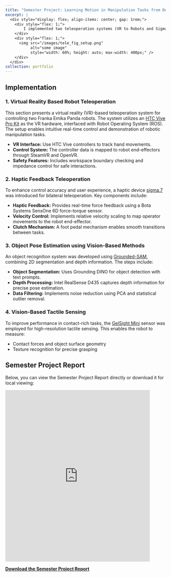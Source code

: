 ```yaml
---
title: "Semester Project: Learning Motion in Manipulation Tasks from Demonstration"
excerpt: |
  <div style="display: flex; align-items: center; gap: 1rem;">
    <div style="flex: 1;">
        I implemented two teleoperation systems (VR to Robots and Sigma.7 to Robots) and introduced a object recognition system, which combines 2D segmentation with depth information for accurate object position estimation. Additionally, vision-based tactile sensors are employed to enhance the robot’s capabilities in contact-rich tasks.
    </div>
    <div style="flex: 1;">
      <img src="/images/tele_fig_setup.png" 
           alt="some image" 
           style="width: 60%; height: auto; max-width: 400px;" />
    </div>
  </div>
collection: portfolio
---
```


## Implementation

### 1. Virtual Reality Based Robot Teleoperation
This section presents a virtual reality (VR)-based teleoperation system for controlling two Franka Emika Panda robots. The system utilizes an [HTC Vive Pro Kit](https://www.vive.com/us/) as the VR hardware, interfaced with Robot Operating System (ROS). The setup enables intuitive real-time control and demonstration of robotic manipulation tasks.

- **VR Interface:** Use HTC Vive controllers to track hand movements.
- **Control System:** The controller data is mapped to robot end-effectors through SteamVR and OpenVR.
- **Safety Features:** Includes workspace boundary checking and impedance control for safe interactions.

### 2. Haptic Feedback Teleoperation
To enhance control accuracy and user experience, a haptic device [sigma.7](https://www.forcedimension.com/products/sigma) was introduced for bilateral teleoperation. Key components include:

- **Haptic Feedback:** Provides real-time force feedback using a Bota Systems SensOne 6D force-torque sensor.
- **Velocity Control:** Implements relative velocity scaling to map operator movements to the robot end-effector.
- **Clutch Mechanism:** A foot pedal mechanism enables smooth transitions between tasks.

### 3. Object Pose Estimation using Vision-Based Methods
An object recognition system was developed using [Grounded-SAM](https://github.com/IDEA-Research/Grounded-Segment-Anything), combining 2D segmentation and depth information. The steps include:

- **Object Segmentation:** Uses Grounding DINO for object detection with text prompts.
- **Depth Processing:** Intel RealSense D435 captures depth information for precise pose estimation.
- **Data Filtering:** Implements noise reduction using PCA and statistical outlier removal.

### 4. Vision-Based Tactile Sensing
To improve performance in contact-rich tasks, the [GelSight Mini](https://www.gelsight.com/gelsightmini/) sensor was employed for high-resolution tactile sensing. This enables the robot to measure:

- Contact forces and object surface geometry
- Texture recognition for precise grasping

## Semester Project Report

Below, you can view the Semester Project Report directly or download it for local viewing:

<iframe src="https://1drv.ms/b/c/174cfd4941e40667/IQTLrrMWhnF2TZ6p8tIug8kwAbDpK3bW3BXCl2OZJsNyiV8"   width="90%" 
  height="540"  frameborder="0" scrolling="no"></iframe>

[**Download the Semester Project Report**](https://onedrive.live.com/?cid=174CFD4941E40667&id=174CFD4941E40667%21s16b3aecb71864d769ea9f2d22e83c930&parId=174CFD4941E40667%21s5158bba5d43b4d07a7f8409e2062ac41&o=OneUp)
